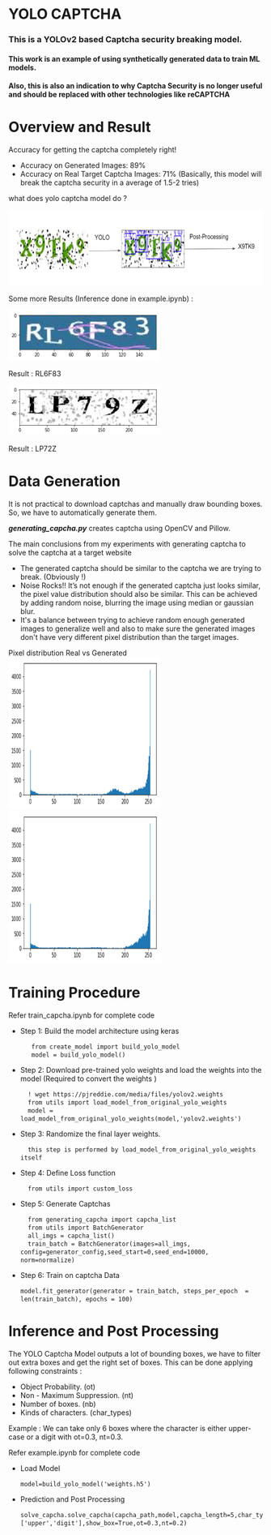 # YOLO CAPTCHA
### This is a YOLOv2 based Captcha security breaking model.


#### This work is an example of using synthetically generated data to train ML models.
#### Also, this is also an indication to why Captcha Security is no longer useful and should be replaced with other technologies like reCAPTCHA

# Overview and Result
Accuracy for getting the captcha completely right! 
* Accuracy on  Generated Images: 89%
* Accuracy on Real Target Captcha Images: 71% (Basically, this model will break the captcha security in a average of 1.5-2 tries)


what does yolo captcha model do ?

<img src="https://github.com/sanjeetGupta/YoloCaptcha/blob/master/images/example1_map.png" width="600" height="150" />


Some more Results (Inference done in example.ipynb) :

<img src="https://github.com/sanjeetGupta/YoloCaptcha/blob/master/images/example2.png" width="300" height="100" />

Result : RL6F83

<img src="https://github.com/sanjeetGupta/YoloCaptcha/blob/master/images/example4.png" width="300" height="100" />

Result : LP72Z


# Data Generation

It is not practical to download captchas and manually draw bounding boxes.
So, we have to automatically generate them. 

<i><b>generating_capcha.py</b></i> creates captcha using OpenCV and Pillow.

The main conclusions from my experiments with generating captcha to solve the captcha at a target website 
 *  The generated captcha should be similar to the captcha we are trying to break. (Obviously !)
 *  Noise Rocks!! It’s not enough if the generated captcha just looks similar, the pixel value distribution should also be similar. This can be achieved by adding random noise, blurring the image using median or gaussian blur.
 *  It's a balance between trying to achieve random enough generated images to generalize well and  also to make sure the generated images don't have very different pixel distribution than the target images.

Pixel distribution Real vs Generated  
<img src="https://github.com/sanjeetGupta/YoloCaptcha/blob/master/images/real_captcha_dist.png" width="300" height="300" />  <img src="https://github.com/sanjeetGupta/YoloCaptcha/blob/master/images/generated_captcha_dist.png" width="300" height="300" />


# Training Procedure 

Refer train_capcha.ipynb for complete code

* Step 1: Build the model architecture using keras

         from create_model import build_yolo_model
         model = build_yolo_model() 
* Step 2: Download pre-trained yolo weights and load the weights into the model (Required to convert the weights )

        ! wget https://pjreddie.com/media/files/yolov2.weights
        from utils import load_model_from_original_yolo_weights
        model = load_model_from_original_yolo_weights(model,'yolov2.weights')
        
        
* Step 3: Randomize the final layer weights.
        
        this step is performed by load_model_from_original_yolo_weights itself

* Step 4: Define Loss function
        
        from utils import custom_loss
            
* Step 5: Generate Captchas
        
        from generating_capcha import capcha_list
        from utils import BatchGenerator
        all_imgs = capcha_list()
        train_batch = BatchGenerator(images=all_imgs, config=generator_config,seed_start=0,seed_end=10000, norm=normalize)

* Step 6: Train on captcha Data
    ```
    model.fit_generator(generator = train_batch, steps_per_epoch  = len(train_batch), epochs = 100)
    ```
           
# Inference and Post Processing 

The YOLO Captcha Model outputs a lot of bounding boxes, we have to filter out extra boxes and get the right set of boxes.
This can be done applying following constraints :
* Object Probability. (ot)
* Non - Maximum Suppression. (nt)
* Number of boxes. (nb)
* Kinds of characters. (char_types)

Example : We can take only 6 boxes where the character is either upper-case or a digit with ot=0.3, nt=0.3.
 

Refer example.ipynb for complete code
 * Load Model 
    ```
    model=build_yolo_model('weights.h5')
    ```
 * Prediction and Post Processing
    ```
    solve_capcha.solve_capcha(capcha_path,model,capcha_length=5,char_types=['upper','digit'],show_box=True,ot=0.3,nt=0.2)

    ```

